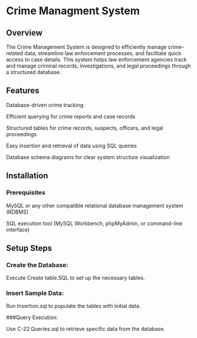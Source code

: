 # Crime Managment System

## Overview

The Crime Management System is designed to efficiently manage crime-related data, streamline law enforcement processes, and facilitate quick access to case details. This system helps law enforcement agencies track and manage criminal records, investigations, and legal proceedings through a structured database.

## Features

Database-driven crime tracking

Efficient querying for crime reports and case records

Structured tables for crime records, suspects, officers, and legal proceedings

Easy insertion and retrieval of data using SQL queries

Database schema diagrams for clear system structure visualization

## Installation

### Prerequisites

MySQL or any other compatible relational database management system (RDBMS)

SQL execution tool (MySQL Workbench, phpMyAdmin, or command-line interface)

## Setup Steps

### Create the Database:

Execute Create table.SQL to set up the necessary tables.

### Insert Sample Data:

Run Insertion.sql to populate the tables with initial data.

###Query Execution:

Use C-22 Queries.sql to retrieve specific data from the database.
